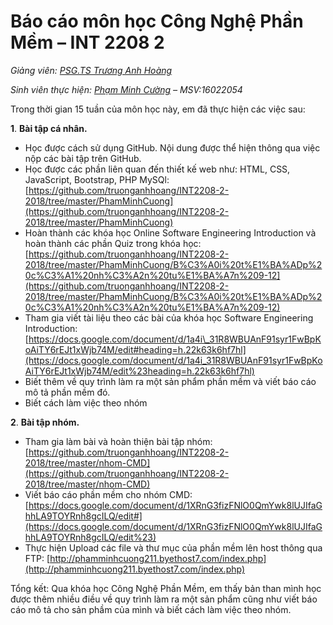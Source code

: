 # Báo cáo môn học Công Nghệ Phần Mềm – INT 2208 2

_Giảng viên:_ [_PSG.TS Trương Anh Hoàng_](https://github.com/truonganhhoang)

_Sinh viên thực hiện:_ [_Phạm Minh Cường_](https://github.com/phamminhcuong) _– MSV:16022054_

Trong thời gian 15 tuần của môn học này, em đã thực hiện các việc sau:

**1**. **Bài tập cá nhân.**

- Học được cách sử dụng GitHub. Nội dung được thể hiện thông qua việc nộp các bài tập trên GitHub.
- Học được các phần liên quan đến thiết kế web như: HTML, CSS, JavaScript, Bootstrap, PHP MySQl: [https://github.com/truonganhhoang/INT2208-2-2018/tree/master/PhamMinhCuong](https://github.com/truonganhhoang/INT2208-2-2018/tree/master/PhamMinhCuong)
- Hoàn thành các khóa học Online Software Engineering Introduction và hoàn thành các phần Quiz trong khóa học: [https://github.com/truonganhhoang/INT2208-2-2018/tree/master/PhamMinhCuong/B%C3%A0i%20t%E1%BA%ADp%20c%C3%A1%20nh%C3%A2n%20tu%E1%BA%A7n%209-12](https://github.com/truonganhhoang/INT2208-2-2018/tree/master/PhamMinhCuong/B%C3%A0i%20t%E1%BA%ADp%20c%C3%A1%20nh%C3%A2n%20tu%E1%BA%A7n%209-12)
- Tham gia viết tài liệu theo các bài của khóa học Software Engineering Introduction: [https://docs.google.com/document/d/1a4i\_31R8WBUAnF91syr1FwBpKoAiTY6rEJt1xWjb74M/edit#heading=h.22k63k6hf7hl](https://docs.google.com/document/d/1a4i_31R8WBUAnF91syr1FwBpKoAiTY6rEJt1xWjb74M/edit%23heading=h.22k63k6hf7hl)
- Biết thêm về quy trình làm ra một sản phẩm phần mềm và viết báo cáo mô tả phần mềm đó.
- Biết cách làm việc theo nhóm

**2**. **Bài tập nhóm.**

- Tham gia làm bài và hoàn thiện bài tập nhóm: [https://github.com/truonganhhoang/INT2208-2-2018/tree/master/nhom-CMD](https://github.com/truonganhhoang/INT2208-2-2018/tree/master/nhom-CMD)
- Viết báo cáo phần mềm cho nhóm CMD: [https://docs.google.com/document/d/1XRnG3fizFNlO0QmYwk8lUJIfaGhhLA9TOYRnh8gcILQ/edit#](https://docs.google.com/document/d/1XRnG3fizFNlO0QmYwk8lUJIfaGhhLA9TOYRnh8gcILQ/edit%23)
- Thực hiện Upload các file và thư mục của phần mềm lên host thông qua FTP: [http://phamminhcuong211.byethost7.com/index.php](http://phamminhcuong211.byethost7.com/index.php)

Tổng kết: Qua khóa học Công Nghệ Phần Mềm, em thấy bản than mình học được thêm nhiều điều về quy trình làm ra một sản phẩm cũng như viết báo cáo mô tả cho sản phầm của mình và biết cách làm việc theo nhóm.
